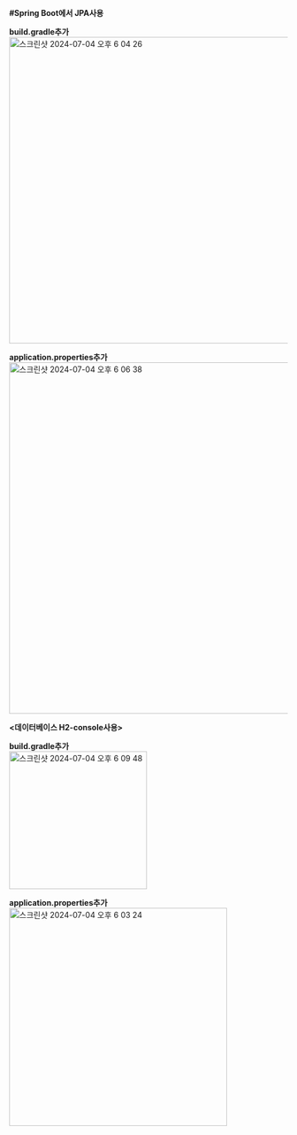 **#Spring Boot에서 JPA사용**

**<JPA>**

**build.gradle추가**<br>
<img width="554" alt="스크린샷 2024-07-04 오후 6 04 26" src="https://github.com/jaebinn/JPA/assets/108271458/ab01dcf6-7034-4724-9812-abdb62afe7cc">

**application.properties추가**<br>
<img width="635" alt="스크린샷 2024-07-04 오후 6 06 38" src="https://github.com/jaebinn/JPA/assets/108271458/b30f0248-dfe8-4917-8aa9-0a546ed75512">

**<데이터베이스 H2-console사용>**

**build.gradle추가**<br>
<img width="249" alt="스크린샷 2024-07-04 오후 6 09 48" src="https://github.com/jaebinn/JPA/assets/108271458/3cd6f768-15ef-464f-860d-0f763a9adc79">


**application.properties추가**<br>
<img width="394" alt="스크린샷 2024-07-04 오후 6 03 24" src="https://github.com/jaebinn/JPA/assets/108271458/e7a5e27a-6018-4107-9533-54ceab9cb10f">


